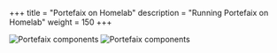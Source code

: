 +++
title = "Portefaix on Homelab"
description = "Running Portefaix on Homelab"
weight = 150
+++

<img src="/docs/images/portefaix-homelab-infra.svg" alt="Portefaix components" class="mt-3 mb-3 rounded">

<img src="/docs/images/portefaix-homelab.svg" alt="Portefaix components" class="mt-3 mb-3 rounded">